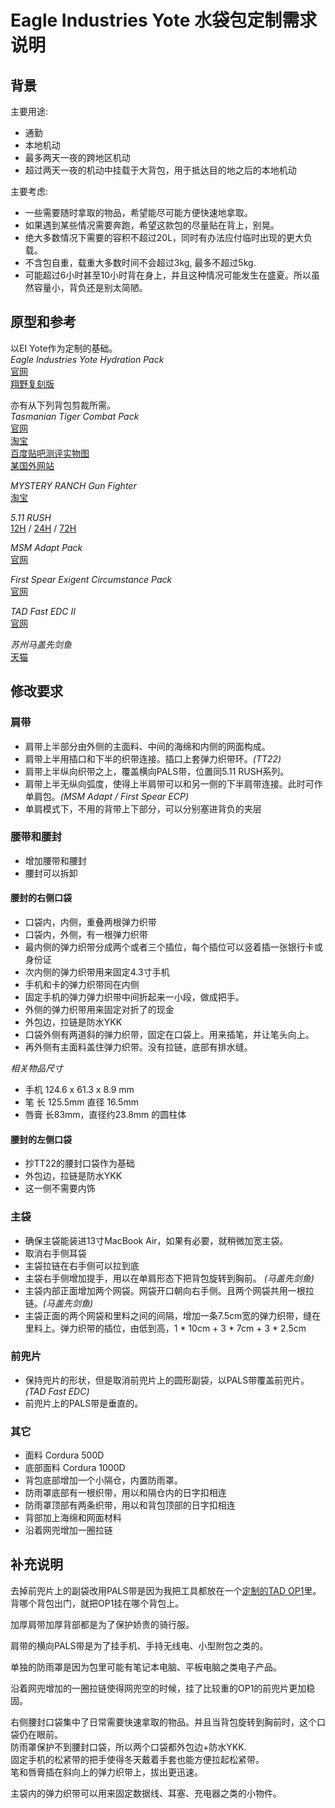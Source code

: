 Eagle Industries Yote 水袋包定制需求说明
============================================

背景
----
主要用途:
* 通勤
* 本地机动
* 最多两天一夜的跨地区机动
* 超过两天一夜的机动中挂载于大背包，用于抵达目的地之后的本地机动

主要考虑:
* 一些需要随时拿取的物品，希望能尽可能方便快速地拿取。
* 如果遇到某些情况需要奔跑，希望这款包的尽量贴在背上，别晃。
* 绝大多数情况下需要的容积不超过20L，同时有办法应付临时出现的更大负载。
* 不含包自重，载重大多数时间不会超过3kg, 最多不超过5kg.
* 可能超过6小时甚至10小时背在身上，并且这种情况可能发生在盛夏。所以虽然容量小，背负还是别太简陋。


原型和参考
-----------
以EI Yote作为定制的基础。  
_Eagle Industries Yote Hydration Pack_  
[官网](http://www.eagleindustries.com/products/detail.aspx?id=234)  
[翔野复刻版](http://www.flyye.com/cn/ArticleShow.asp?ProdID=0492)

亦有从下列背包剪裁所需。  
_Tasmanian Tiger Combat Pack_  
[官网](http://www.tasmaniantactical.com/TT_Combat_Pack_p/7716.htm)  
[淘宝](http://item.taobao.com/item.htm?spm=a230r.1.14.1.ReOVrm&id=10956779680)  
[百度贴吧测评实物图](http://tieba.baidu.com/p/2717163114)  
[某国外网站](http://www.varusteleka.com/en/product/tasmanian-tiger-combat-pack/24387)

_MYSTERY RANCH Gun Fighter_  
[淘宝](http://item.taobao.com/item.htm?id=22490371488)

_5.11 RUSH_  
[12H](http://www.511tactical.com/rush-12-backpack.html) / 
[24H](http://www.511tactical.com/rush-24-backpack.html) / 
[72H](http://www.511tactical.com/rush-72-backpack.html)

_MSM Adapt Pack_  
[官网](http://milspecmonkey.com/store/packs-bags/341-msm-adapt-pack.html#/color-multicam)

_First Spear Exigent Circumstance Pack_  
[官网](http://www.first-spear.com/product.php?productid=17528)

_TAD Fast EDC II_  
[官网](http://store.tripleaughtdesign.com/Equipment/Packs-And-Pouches/FAST-Pack-EDC)

_苏州马盖先剑鱼_  
[天猫](http://item.taobao.com/item.htm?spm=a1z09.5.0.0.hhqQSN&id=37047087806)


修改要求
--------
### 肩带
* 肩带上半部分由外侧的主面料、中间的海绵和内侧的网面构成。
* 肩带上半用插口和下半的织带连接。插口上套弹力织带环。*(TT22)*
* 肩带上半纵向织带之上，覆盖横向PALS带，位置同5.11 RUSH系列。
* 肩带上半无纵向弧度，使得上半肩带可以和另一侧的下半肩带连接。此时可作单肩包。*(MSM Adapt / First Spear ECP)*
* 单肩模式下，不用的背带上下部分，可以分别塞进背负的夹层

### 腰带和腰封
* 增加腰带和腰封
* 腰封可以拆卸

#### 腰封的右侧口袋
* 口袋内，内侧，重叠两根弹力织带
* 口袋内，外侧，有一根弹力织带
* 最内侧的弹力织带分成两个或者三个插位，每个插位可以竖着插一张银行卡或身份证
* 次内侧的弹力织带用来固定4.3寸手机
* 手机和卡的弹力织带同在内侧
* 固定手机的弹力弹力织带中间折起来一小段，做成把手。
* 外侧的弹力织带用来固定对折了的现金
* 外包边，拉链是防水YKK
* 口袋外侧有两道斜的弹力织带，固定在口袋上。用来插笔，并让笔头向上。
* 再外侧有主面料盖住弹力织带。没有拉链，底部有排水缝。

_相关物品尺寸_
* 手机 124.6 x 61.3 x 8.9 mm
* 笔 长 125.5mm 直径 16.5mm
* 唇膏 长83mm，直径约23.8mm 的圆柱体

#### 腰封的左侧口袋
* 抄TT22的腰封口袋作为基础
* 外包边，拉链是防水YKK
* 这一侧不需要内饰

### 主袋
* 确保主袋能装进13寸MacBook Air，如果有必要，就稍微加宽主袋。
* 取消右手侧耳袋
* 主袋拉链在右手侧可以拉到底
* 主袋右手侧增加提手，用以在单肩形态下把背包旋转到胸前。 *(马盖先剑鱼)*
* 主袋内部正面增加两个网袋。网袋开口朝向右手侧。且两个网袋共用一根拉链。*(马盖先剑鱼)*
* 主袋正面的两个网袋和里料之间的间隔，增加一条7.5cm宽的弹力织带，缝在里料上。弹力织带的插位，由低到高，1 * 10cm + 3 * 7cm + 3 * 2.5cm

### 前兜片
* 保持兜片的形状，但是取消前兜片上的圆形副袋，以PALS带覆盖前兜片。*(TAD Fast EDC)*
* 前兜片上的PALS带是垂直的。

### 其它
* 面料 Cordura 500D
* 底部面料 Cordura 1000D
* 背包底部增加一个小隔仓，内置防雨罩。
* 防雨罩底部有一根织带，用以和隔仓内的日字扣相连
* 防雨罩顶部有两条织带，用以和背包顶部的日字扣相连
* 背部加上海绵和网面材料
* 沿着网兜增加一圈拉链


补充说明
---------
去掉前兜片上的副袋改用PALS带是因为我把工具都放在一个[定制的TAD OP1](https://github.com/snow/custom_equipment_specs/blob/master/sunsnow_op1.md)里。背哪个背包出门，就把OP1挂在哪个背包上。

加厚肩带加厚背部都是为了保护娇贵的骑行服。

肩带的横向PALS带是为了挂手机、手持无线电、小型附包之类的。

单独的防雨罩是因为包里可能有笔记本电脑、平板电脑之类电子产品。

沿着网兜增加的一圈拉链使得网兜空的时候，挂了比较重的OP1的前兜片更加稳固。

右侧腰封口袋集中了日常需要快速拿取的物品。并且当背包旋转到胸前时，这个口袋仍在眼前。  
防雨罩保护不到腰封口袋，所以两个口袋都外包边+防水YKK.  
固定手机的松紧带的把手使得冬天戴着手套也能方便拉起松紧带。  
笔和唇膏插在斜向上的弹力织带上，拔出更迅速。

主袋内的弹力织带可以用来固定数据线、耳塞、充电器之类的小物件。







